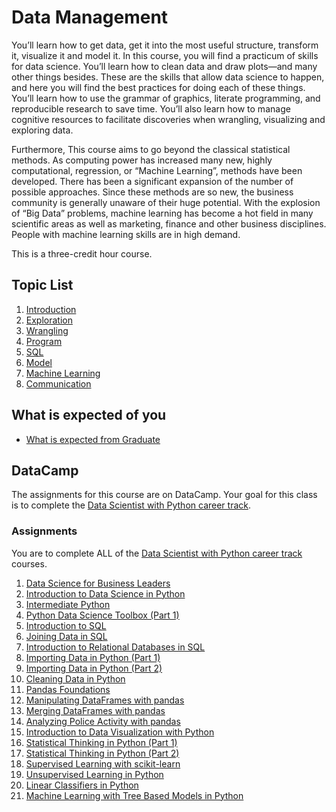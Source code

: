 # Data Management

You’ll learn how to get data, get it into the most useful structure, transform it, visualize it and model it. In this course, you will find a practicum of skills for data science. You’ll learn how to clean data and draw plots—and many other things besides. These are the skills that allow data science to happen, and here you will find the best practices for doing each of these things. You’ll learn how to use the grammar of graphics, literate programming, and reproducible research to save time. You’ll also learn how to manage cognitive resources to facilitate discoveries when wrangling, visualizing and exploring data. 

Furthermore, This course aims to go beyond the classical statistical methods. As computing power has increased many new, highly computational, regression, or “Machine Learning”, methods have been developed. There has been a significant expansion of the number of possible approaches. Since these methods are so new, the business community is generally unaware of their huge potential. With the explosion of “Big Data” problems, machine learning has become a hot field in many scientific areas as well as marketing, finance and other business disciplines. People with machine learning skills are in high demand.

This is a three-credit hour course. 

## Topic List

1. [Introduction](00_introduction/README.md)
1. [Exploration](01_exploration/README.md)
1. [Wrangling](02_wrangle/README.md)
1. [Program](03_program/README.md)
1. [SQL](06_sql/README.md)
1. [Model](04_model/README.md)
1. [Machine Learning](07_machine_learning/README.md)
1. [Communication](05_communication/README.md)

## What is expected of you

- [What is expected from Graduate](../what_is_expected_grad.md)

## DataCamp

The assignments for this course are on DataCamp. Your goal for this class is to complete the [Data Scientist with Python career track](https://www.datacamp.com/tracks/data-scientist-with-python). 

### Assignments
You are to complete ALL of the [Data Scientist with Python career track](https://www.datacamp.com/tracks/data-scientist-with-python) courses. 
1. [Data Science for Business Leaders](https://www.datacamp.com/courses/data-science-for-business-leaders)
1. [Introduction to Data Science in Python](https://www.datacamp.com/courses/introduction-to-data-science-in-python)
1. [Intermediate Python](https://www.datacamp.com/courses/intermediate-python-for-data-science)
1. [Python Data Science Toolbox (Part 1)](https://www.datacamp.com/courses/python-data-science-toolbox-part-1)
1. [Introduction to SQL](https://www.datacamp.com/courses/intro-to-sql-for-data-science)
1. [Joining Data in SQL](https://www.datacamp.com/courses/joining-data-in-postgresql)
1. [Introduction to Relational Databases in SQL](https://www.datacamp.com/courses/introduction-to-relational-databases-in-sql)
1. [Importing Data in Python (Part 1)](https://www.datacamp.com/courses/importing-data-in-python-part-1)
1. [Importing Data in Python (Part 2)](https://www.datacamp.com/courses/importing-data-in-python-part-2)
1. [Cleaning Data in Python](https://www.datacamp.com/courses/cleaning-data-in-python)
1. [Pandas Foundations](https://www.datacamp.com/courses/pandas-foundations)
1. [Manipulating DataFrames with pandas](https://www.datacamp.com/courses/manipulating-dataframes-with-pandas)
1. [Merging DataFrames with pandas](https://www.datacamp.com/courses/merging-dataframes-with-pandas)
1. [Analyzing Police Activity with pandas](https://www.datacamp.com/courses/analyzing-police-activity-with-pandas)
1. [Introduction to Data Visualization with Python](https://www.datacamp.com/courses/introduction-to-data-visualization-with-python)
1. [Statistical Thinking in Python (Part 1)](https://www.datacamp.com/courses/statistical-thinking-in-python-part-1)
1. [Statistical Thinking in Python (Part 2)](https://www.datacamp.com/courses/statistical-thinking-in-python-part-2)
1. [Supervised Learning with scikit-learn](https://www.datacamp.com/courses/supervised-learning-with-scikit-learn)
1. [Unsupervised Learning in Python](https://www.datacamp.com/courses/unsupervised-learning-in-python)
1. [Linear Classifiers in Python](https://www.datacamp.com/courses/linear-classifiers-in-python)
1. [Machine Learning with Tree Based Models in Python](https://www.datacamp.com/courses/machine-learning-with-tree-based-models-in-python)
